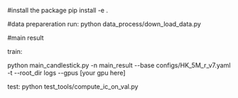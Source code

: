 #install the package
pip install -e .

#data prepareration
run: python data_process/down_load_data.py

#main result

train:

python main_candlestick.py -n main_result --base configs/HK_5M_r_v7.yaml -t --root_dir logs --gpus [your gpu here]

test:
python test_tools/compute_ic_on_val.py
